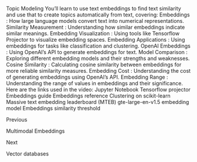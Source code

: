 Topic Modeling
You’ll learn to use text embeddings to find text similarity and use that to create topics automatically from text, covering:
Embeddings
: How large language models convert text into numerical representations.
Similarity Measurement
: Understanding how similar embeddings indicate similar meanings.
Embedding Visualization
: Using tools like Tensorflow Projector to visualize embedding spaces.
Embedding Applications
: Using embeddings for tasks like classification and clustering.
OpenAI Embeddings
: Using OpenAI’s API to generate embeddings for text.
Model Comparison
: Exploring different embedding models and their strengths and weaknesses.
Cosine Similarity
: Calculating cosine similarity between embeddings for more reliable similarity measures.
Embedding Cost
: Understanding the cost of generating embeddings using OpenAI’s API.
Embedding Range
: Understanding the range of values in embeddings and their significance.
Here are the links used in the video:
Jupyter Notebook
Tensorflow projector
Embeddings guide
Embeddings reference
Clustering on scikit-learn
Massive text embedding leaderboard (MTEB)
gte-large-en-v1.5
 embedding model
Embeddings similarity threshold














Previous




Multimodal Embeddings












Next










Vector databases





